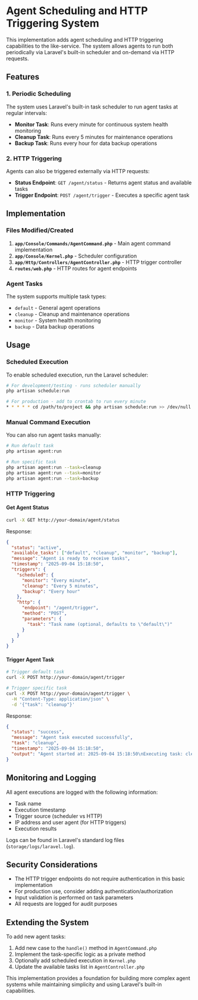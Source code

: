 # Agent Scheduling and HTTP Triggering System

This implementation adds agent scheduling and HTTP triggering capabilities to the like-service. The system allows agents to run both periodically via Laravel's built-in scheduler and on-demand via HTTP requests.

## Features

### 1. Periodic Scheduling
The system uses Laravel's built-in task scheduler to run agent tasks at regular intervals:

- **Monitor Task**: Runs every minute for continuous system health monitoring
- **Cleanup Task**: Runs every 5 minutes for maintenance operations  
- **Backup Task**: Runs every hour for data backup operations

### 2. HTTP Triggering
Agents can also be triggered externally via HTTP requests:

- **Status Endpoint**: `GET /agent/status` - Returns agent status and available tasks
- **Trigger Endpoint**: `POST /agent/trigger` - Executes a specific agent task

## Implementation

### Files Modified/Created

1. **`app/Console/Commands/AgentCommand.php`** - Main agent command implementation
2. **`app/Console/Kernel.php`** - Scheduler configuration
3. **`app/Http/Controllers/AgentController.php`** - HTTP trigger controller
4. **`routes/web.php`** - HTTP routes for agent endpoints

### Agent Tasks

The system supports multiple task types:

- `default` - General agent operations
- `cleanup` - Cleanup and maintenance operations
- `monitor` - System health monitoring
- `backup` - Data backup operations

## Usage

### Scheduled Execution

To enable scheduled execution, run the Laravel scheduler:

```bash
# For development/testing - runs scheduler manually
php artisan schedule:run

# For production - add to crontab to run every minute
* * * * * cd /path/to/project && php artisan schedule:run >> /dev/null 2>&1
```

### Manual Command Execution

You can also run agent tasks manually:

```bash
# Run default task
php artisan agent:run

# Run specific task
php artisan agent:run --task=cleanup
php artisan agent:run --task=monitor
php artisan agent:run --task=backup
```

### HTTP Triggering

#### Get Agent Status
```bash
curl -X GET http://your-domain/agent/status
```

Response:
```json
{
  "status": "active",
  "available_tasks": ["default", "cleanup", "monitor", "backup"],
  "message": "Agent is ready to receive tasks",
  "timestamp": "2025-09-04 15:18:50",
  "triggers": {
    "scheduled": {
      "monitor": "Every minute",
      "cleanup": "Every 5 minutes",
      "backup": "Every hour"
    },
    "http": {
      "endpoint": "/agent/trigger",
      "method": "POST",
      "parameters": {
        "task": "Task name (optional, defaults to \"default\")"
      }
    }
  }
}
```

#### Trigger Agent Task
```bash
# Trigger default task
curl -X POST http://your-domain/agent/trigger

# Trigger specific task
curl -X POST http://your-domain/agent/trigger \
  -H "Content-Type: application/json" \
  -d '{"task": "cleanup"}'
```

Response:
```json
{
  "status": "success",
  "message": "Agent task executed successfully",
  "task": "cleanup",
  "timestamp": "2025-09-04 15:18:50",
  "output": "Agent started at: 2025-09-04 15:18:50\nExecuting task: cleanup\nPerforming cleanup operations...\nCleanup completed\nAgent task completed successfully"
}
```

## Monitoring and Logging

All agent executions are logged with the following information:

- Task name
- Execution timestamp
- Trigger source (scheduler vs HTTP)
- IP address and user agent (for HTTP triggers)
- Execution results

Logs can be found in Laravel's standard log files (`storage/logs/laravel.log`).

## Security Considerations

- The HTTP trigger endpoints do not require authentication in this basic implementation
- For production use, consider adding authentication/authorization
- Input validation is performed on task parameters
- All requests are logged for audit purposes

## Extending the System

To add new agent tasks:

1. Add new case to the `handle()` method in `AgentCommand.php`
2. Implement the task-specific logic as a private method
3. Optionally add scheduled execution in `Kernel.php`
4. Update the available tasks list in `AgentController.php`

This implementation provides a foundation for building more complex agent systems while maintaining simplicity and using Laravel's built-in capabilities.